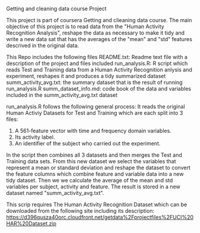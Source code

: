 Getting and cleaning data course Project

This project is part of coursera Getting and clieaning data course. 
The main objective of this project is to read data from the "Human Activity Recognition  Analysis", reshape the data as necessary to make it tidy
and write a new data sat that has the averages of the "mean" and "std" features descrived in the original data. 

This Repo includes the following files
README.txt: Readme text file with a description of the project and files included
run_analysis.R: R script which reads Test and Training data from a Human Activity Recognition anlysis and experiment, reshapes it and produces a tidy summarized dataset 
summ_activity_avg.txt: the summary dataset that is the result of running run_analysis.R
summ_dataset_info.md: code book of the data and variables included in the summ_activity_avg.txt dataset

run_analysis.R follows the following general process:
It reads the original Human Activiy Datasets for Test and Training which are each split into 3 files: 
1. A 561-feature vector with time and frequency domain variables. 
2. Its activity label. 
3. An identifier of the subject who carried out the experiment.

In the script then combines all 3 datasets and then merges the Test and Training data sets. From this new dataset we select the variables that represent a mean or standard deviation and reshape the dataset to convert the feature columns which combine feature and variable data into a new tidy dataset.
Then we we calculate the average of the mean and std variables per subject, activity and feature. The result is stored in a new dataset named "summ_activity_avg.txt".

This scrip requires The Human Activity Recognition Dataset which can be downloaded from the following site including its description:
https://d396qusza40orc.cloudfront.net/getdata%2Fprojectfiles%2FUCI%20HAR%20Dataset.zip